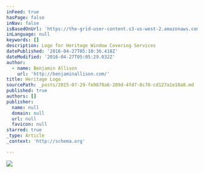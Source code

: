 ```yaml
---
inFeed: true
hasPage: false
inNav: false
isBasedOnUrl: 'https://the-grid-user-content.s3-us-west-2.amazonaws.com/93767cb3-b162-4db4-b8ce-aa523bbcb967.png'
inLanguage: null
keywords: []
description: Logo for Heritage Window Covering Services
datePublished: '2016-04-27T05:10:36.418Z'
dateModified: '2016-04-27T05:05:29.032Z'
author:
  - name: Benjamin Allison
    url: 'http://benjaminallison.com/'
title: Heritage Logo
sourcePath: _posts/2015-07-29-fe9879a6-209d-4fd7-8c70-cd127a1e10a8.md
published: true
authors: []
publisher:
  name: null
  domain: null
  url: null
  favicon: null
starred: true
_type: Article
_context: 'http://schema.org'

---
```

![](https://the-grid-user-content.s3-us-west-2.amazonaws.com/93767cb3-b162-4db4-b8ce-aa523bbcb967.png)